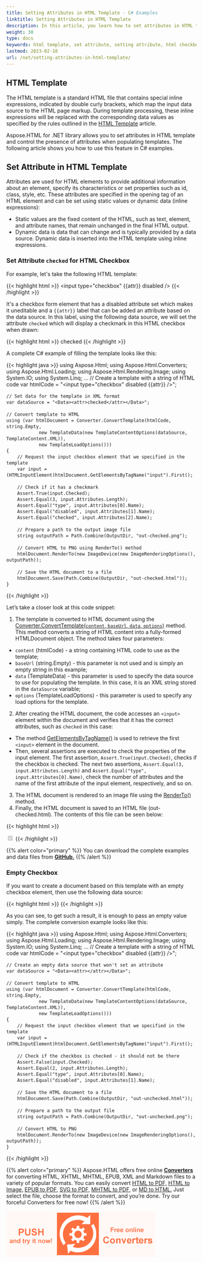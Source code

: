 ```yaml
---
title: Setting Attributes in HTML Template - C# Examples
linktitle: Setting Attributes in HTML Template 
description: In this article, you learn how to set attributes in HTML template and control the presence of attributes when populating templates.
weight: 30
type: docs
keywords: html template, set attribute, setting attribute, html checkbox, data source
lastmod: 2023-02-10
url: /net/setting-attributes-in-html-template/
---
```


<link href="./../style.css" rel="stylesheet" type="text/css" />

## **HTML Template**

The HTML template is a standard HTML file that contains special inline expressions, indicated by double curly brackets, which map the input data source to the HTML page markup. During template processing, these inline expressions will be replaced with the corresponding data values as specified by the rules outlined in the [HTML Template](/html/net/html-template/) article.

Aspose.HTML for .NET library allows you to set attributes in HTML template and control the presence of attributes when populating templates. The following article shows you how to use this feature in C# examples.

## **Set Attribute in HTML Template**

Attributes are used for HTML elements to provide additional information about an element, specify its characteristics or set properties such as id, class, style, etc. These attributes are specified in the opening tag of an HTML element and can be set using static values or dynamic data (inline expressions):
 - Static values are the fixed content of the HTML, such as text, element, and attribute names, that remain unchanged in the final HTML output.
 - Dynamic data is data that can change and is typically provided by a data source. Dynamic data is inserted into the HTML template using inline expressions.
 
### **Set Attribute `checked` for HTML Checkbox**

For example, let's take the following HTML template:

{{< highlight html >}}
<input type="checkbox" {{attr}} disabled />
{{< /highlight >}}

It's a checkbox form element that has a disabled attribute set which makes it uneditable and a `{{attr}}` label that can be added an attribute based on the data source. In this label, using the following data source, we will set the attribute `checked` which will display a checkmark in this HTML checkbox when drawn:

{{< highlight html >}}
<Data><attr>checked</attr></Data>
{{< /highlight >}}

A complete C# example of filling the template looks like this:

{{< highlight java >}}
using Aspose.Html;
using Aspose.Html.Converters;
using Aspose.Html.Loading;
using Aspose.Html.Rendering.Image;
using System.IO;
using System.Linq;
...
    // Create a template with a string of HTML code
    var htmlCode = "<input type=\"checkbox\" disabled {{attr}} />";

    // Set data for the template in XML format
    var dataSource = "<Data><attr>checked</attr></Data>";

    // Convert template to HTML
    using (var htmlDocument = Converter.ConvertTemplate(htmlCode, string.Empty,
                new TemplateData(new TemplateContentOptions(dataSource, TemplateContent.XML)),
                new TemplateLoadOptions()))
    {
        // Request the input checkbox element that we specified in the template
        var input = (HTMLInputElement)htmlDocument.GetElementsByTagName("input").First();

        // Check if it has a checkmark 
        Assert.True(input.Checked);
        Assert.Equal(3, input.Attributes.Length);
        Assert.Equal("type", input.Attributes[0].Name);
        Assert.Equal("disabled", input.Attributes[1].Name);
        Assert.Equal("checked", input.Attributes[2].Name);        

        // Prepare a path to the output image file
        string outputPath = Path.Combine(OutputDir, "out-checked.png"); 
                
        // Convert HTML to PNG using RenderTo() method
        htmlDocument.RenderTo(new ImageDevice(new ImageRenderingOptions(), outputPath));

        // Save the HTML document to a file
        htmlDocument.Save(Path.Combine(OutputDir, "out-checked.html"));
    }

{{< /highlight >}}

Let’s take a closer look at this code snippet:

1. The template is converted to HTML document using the [Converter.ConvertTemplate(`content`, `baseUrl`, `data`, `options`)](https://reference.aspose.com/html/net/aspose.html.converters/converter/converttemplate/#converttemplate_6) method. This method converts a string of HTML content into a fully-formed HTMLDocument object. The method takes four parameters:
 - `content` (htmlCode) - a string containing HTML code to use as the template;
 - `baseUrl` (string.Empty) - this parameter is not used and is simply an empty string in this example;
 - `data` (TemplateData) - this parameter is used to specify the data source to use for populating the template. In this case, it is an XML string stored in the `dataSource` variable;
 - `options` (TemplateLoadOptions) - this parameter is used to specify any load options for the template.
2. After creating the HTML document, the code accesses an `<input>` element within the document and verifies that it has the correct attributes, such as `checked` in this case:
 - The method [GetElementsByTagName()](https://reference.aspose.com/html/net/aspose.html.dom/document/getelementsbytagname/) is used to retrieve the first `<input>` element in the document.
 - Then, several assertions are executed to check the properties of the input element. The first assertion, `Assert.True(input.Checked)`, checks if the checkbox is checked. The next two assertions, `Assert.Equal(3, input.Attributes.Length)` and `Assert.Equal("type", input.Attributes[0].Name)`, check the number of attributes and the name of the first attribute of the input element, respectively, and so on.
3. The HTML document is rendered to an image file using the [RenderTo()](https://reference.aspose.com/html/net/aspose.html/htmldocument/renderto/) method.
4. Finally, the HTML document is saved to an HTML file (out-checked.html). The contents of this file can be seen below:

{{< highlight html >}}
<html>
    <head>
    </head>
    <body>
        <input type="checkbox" disabled="" checked="">
    </body>
</html>
{{< /highlight >}}

{{% alert color="primary" %}} 
You can download the complete examples and data files from **[GitHub.](https://github.com/aspose-html/Aspose.HTML-Documentation/tree/main/content/tests-net)**
{{% /alert %}}

### **Empty Checkbox**

If you want to create a document based on this template with an empty checkbox element, then use the following data source:

{{< highlight html >}}
<Data><attr></attr></Data>
{{< /highlight >}}

As you can see, to get such a result, it is enough to pass an empty value simply. The complete conversion example looks like this:

{{< highlight java >}}
using Aspose.Html;
using Aspose.Html.Converters;
using Aspose.Html.Loading;
using Aspose.Html.Rendering.Image;
using System.IO;
using System.Linq;
...
    // Create a template with a string of HTML code
    var htmlCode = "<input type=\"checkbox\" disabled {{attr}} />";

    // Create an empty data source that won't set an attribute
    var dataSource = "<Data><attr></attr></Data>";

    // Convert template to HTML
    using (var htmlDocument = Converter.ConvertTemplate(htmlCode, string.Empty,
                new TemplateData(new TemplateContentOptions(dataSource, TemplateContent.XML)),
                new TemplateLoadOptions()))
    {
        // Request the input checkbox element that we specified in the template
        var input = (HTMLInputElement)htmlDocument.GetElementsByTagName("input").First();

        // Сheck if the checkbox is checked - it should not be there
        Assert.False(input.Checked);
        Assert.Equal(2, input.Attributes.Length);
        Assert.Equal("type", input.Attributes[0].Name);
        Assert.Equal("disabled", input.Attributes[1].Name);

        // Save the HTML document to a file
        htmlDocument.Save(Path.Combine(OutputDir, "out-unchecked.html"));

        // Prepare a path to the output file
        string outputPath = Path.Combine(OutputDir, "out-unchecked.png");

        // Convert HTML to PNG
        htmlDocument.RenderTo(new ImageDevice(new ImageRenderingOptions(), outputPath));
    }
{{< /highlight >}}

{{% alert color="primary" %}} 
Aspose.HTML offers free online **[Converters](https://products.aspose.app/html/conversion)** for converting HTML, XHTML, MHTML, EPUB, XML and Markdown files to a variety of popular formats. You can easily convert [HTML to PDF,](https://products.aspose.app/html/conversion/html-to-pdf) [HTML to Image,](https://products.aspose.app/html/conversion/html-to-image) [EPUB to PDF,](https://products.aspose.app/html/conversion/epub-to-pdf) [SVG to PDF,](https://products.aspose.app/svg/conversion/svg-to-pdf) [MHTML to PDF,](https://products.aspose.app/html/conversion/mhtml-to-pdf) or [MD to HTML.](https://products.aspose.app/html/conversion/md-to-html) Just select the file, choose the format to convert, and you’re done. Try our forceful Converters for free now!
{{% /alert %}}

<a href="https://products.aspose.app/html/conversion" target="_blank">![Text "Banner Free Online Converters"](converters.png#center)</a> 